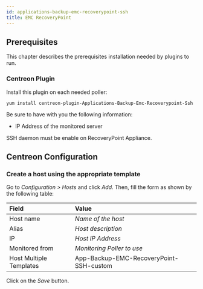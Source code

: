 ```yaml
---
id: applications-backup-emc-recoverypoint-ssh
title: EMC RecoveryPoint
---
```


## Prerequisites

This chapter describes the prerequisites installation needed by plugins to run.

### Centreon Plugin

Install this plugin on each needed poller:

``` shell
yum install centreon-plugin-Applications-Backup-Emc-Recoverypoint-Ssh
```

Be sure to have with you the following information:

- IP Address of the monitored server

SSH daemon must be enable on RecoveryPoint Appliance.

## Centreon Configuration

### Create a host using the appropriate template

Go to *Configuration \> Hosts* and click *Add*. Then, fill the form as shown by
the following table:

| Field                                | Value                                   |
| :----------------------------------- | :-------------------------------------- |
| Host name                            | *Name of the host*                      |
| Alias                                | *Host description*                      |
| IP                                   | *Host IP Address*                       |
| Monitored from                       | *Monitoring Poller to use*              |
| Host Multiple Templates              | App-Backup-EMC-RecoveryPoint-SSH-custom |

Click on the *Save* button.
